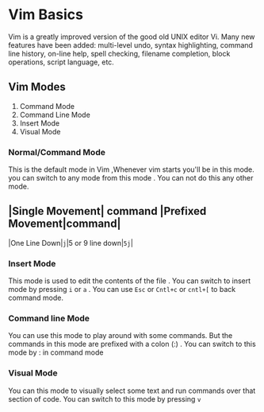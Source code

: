 # Vim Basics

Vim is a greatly improved version of the good old UNIX editor Vi. Many new features have been added: multi-level undo, syntax highlighting, command line history, on-line help, spell checking, filename completion, block operations, script language, etc.

## Vim Modes

1. Command Mode
2. Command Line Mode 
3. Insert Mode
4. Visual Mode

### Normal/Command Mode

This is the default mode in Vim ,Whenever vim starts you'll be in this mode. you can switch to any mode from this mode . You can not do this any other mode.

|Single Movement| command |Prefixed Movement|command|
-----------------------------------------------------
|One Line Down|`j`|5 or 9 line down|`5j`|

### Insert Mode

This mode is used to edit the contents of the file . You can switch to insert mode by pressing `i` or `a` . You can use `Esc` or `Cntl+c` or `cntl+[` to back command mode.

### Command line Mode
You can use this mode to play around with some commands. But the commands in this mode are prefixed with a colon (:) . You can switch to this mode by : in command mode

### Visual Mode

You can this mode to visually select some text and run commands over that section of code. You can switch to this mode by pressing `v` 
